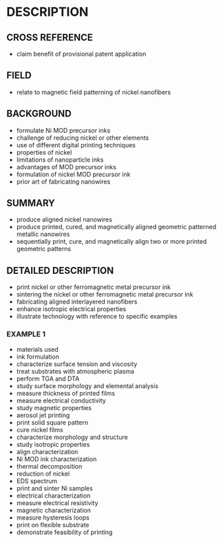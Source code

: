 # DESCRIPTION

## CROSS REFERENCE

- claim benefit of provisional patent application

## FIELD

- relate to magnetic field patterning of nickel nanofibers

## BACKGROUND

- formulate Ni MOD precursor inks
- challenge of reducing nickel or other elements
- use of different digital printing techniques
- properties of nickel
- limitations of nanoparticle inks
- advantages of MOD precursor inks
- formulation of nickel MOD precursor ink
- prior art of fabricating nanowires

## SUMMARY

- produce aligned nickel nanowires
- produce printed, cured, and magnetically aligned geometric patterned metallic nanowires
- sequentially print, cure, and magnetically align two or more printed geometric patterns

## DETAILED DESCRIPTION

- print nickel or other ferromagnetic metal precursor ink
- sintering the nickel or other ferromagnetic metal precursor ink
- fabricating aligned interlayered nanofibers
- enhance isotropic electrical properties
- illustrate technology with reference to specific examples

### EXAMPLE 1

- materials used
- ink formulation
- characterize surface tension and viscosity
- treat substrates with atmospheric plasma
- perform TGA and DTA
- study surface morphology and elemental analysis
- measure thickness of printed films
- measure electrical conductivity
- study magnetic properties
- aerosol jet printing
- print solid square pattern
- cure nickel films
- characterize morphology and structure
- study isotropic properties
- align characterization
- Ni MOD ink characterization
- thermal decomposition
- reduction of nickel
- EDS spectrum
- print and sinter Ni samples
- electrical characterization
- measure electrical resistivity
- magnetic characterization
- measure hysteresis loops
- print on flexible substrate
- demonstrate feasibility of printing

